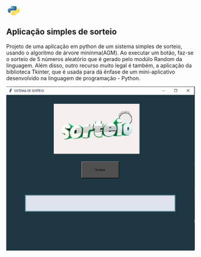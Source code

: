 <span>
  <img align="center" alt="Python" height="30" width="40" src="https://raw.githubusercontent.com/devicons/devicon/master/icons/python/python-original.svg"
</span>
<br/>
  
## Aplicação simples de sorteio

<p>
  Projeto de uma aplicação em python de um sistema simples de sorteio, usando o algoritmo de árvore minínma(AGM). Ao executar um botão, faz-se o sorteio de 5 números aleatório que é gerado pelo modúlo Random da linguagem. 
  Além disso, outro recurso muito legal é também, a aplicação da  biblioteca Tkinter, que é usada para dá ênfase de um mini-aplicativo desenvolvido na linguagem de programação - Python.
</p>

<img src="./SistSorteio/Assets/print.png">
